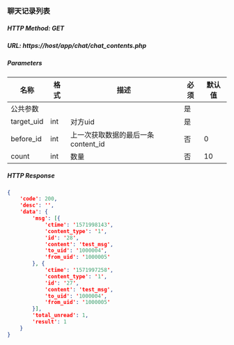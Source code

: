 ### 聊天记录列表

##### HTTP Method: GET
##### URL: https://host/app/chat/chat_contents.php


#####  Parameters
名称|格式|描述|必须|默认值
---|---|---|---|---
公共参数|||是|
target_uid|int|对方uid|是|
before_id|int|上一次获取数据的最后一条content_id|否|0
count|int|数量|否|10


##### HTTP Response
```json
{
	'code': 200,
	'desc': '',
	'data': {
		'msg': [{
			'ctime': '1571998143',
			'content_type': '1',
			'id': '28',
			'content': 'test_msg',
			'to_uid': '1000004',
			'from_uid': '1000005'
		}, {
			'ctime': '1571997258',
			'content_type': '1',
			'id': '27',
			'content': 'test_msg',
			'to_uid': '1000004',
			'from_uid': '1000005'
		}],
		'total_unread': 1,
		'result': 1
	}
}
```